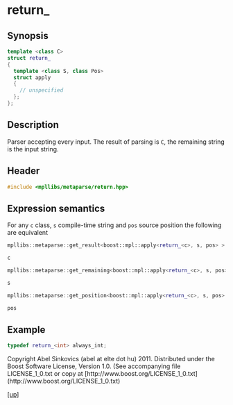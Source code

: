 # return_

## Synopsis

```cpp
template <class C>
struct return_
{
  template <class S, class Pos>
  struct apply
  {
    // unspecified
  };
};
```

## Description

Parser accepting every input. The result of parsing is `C`, the remaining string
is the input string.

## Header

```cpp
#include <mpllibs/metaparse/return.hpp>
```

## Expression semantics

For any `c` class, `s` compile-time string and `pos` source position the
following are equivalent

```cpp
mpllibs::metaparse::get_result<boost::mpl::apply<return_<c>, s, pos> >::type

c
```

```cpp
mpllibs::metaparse::get_remaining<boost::mpl::apply<return_<c>, s, pos> >::type

s
```

```cpp
mpllibs::metaparse::get_position<boost::mpl::apply<return_<c>, s, pos> >::type

pos
```

## Example

```cpp
typedef return_<int> always_int;
```

<p class="copyright">
Copyright Abel Sinkovics (abel at elte dot hu) 2011.
Distributed under the Boost Software License, Version 1.0.
(See accompanying file LICENSE_1_0.txt or copy at
[http://www.boost.org/LICENSE_1_0.txt](http://www.boost.org/LICENSE_1_0.txt)
</p>

[[up]](reference.html)


